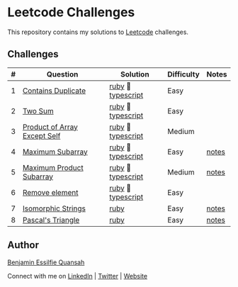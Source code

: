 # Leetcode Challenges

This repository contains my solutions to [Leetcode](https://leetcode.com/essilfiequansah/) challenges.

## Challenges

| # | Question | Solution | Difficulty | Notes |
|---| ----- | -------- | ---------- | ----- |
| 1 | [Contains Duplicate](https://leetcode.com/problems/contains-duplicate/) | [ruby](./ruby/contains_duplicate.rb) 🔹 [typescript](./typescript/containsDuplicate.ts) | Easy |
| 2 | [Two Sum](https://leetcode.com/problems/two-sum/) | [ruby](./ruby/two_sum.rb) 🔹 [typescript](./typescript/twoSum.ts) | Easy |
| 3 | [Product of Array Except Self](https://leetcode.com/problems/product-of-array-except-self/) | [ruby](./ruby/product_of_array_except_self.rb) 🔹 [typescript](./typescript/productOfArrayExceptSelf.ts) | Medium |
| 4 | [Maximum Subarray](https://leetcode.com/problems/maximum-subarray/) | [ruby](./ruby/maximum_subarray.rb) 🔹 [typescript](./typescript/maximumSubarray.ts) | Easy | [notes](./notes/maximum_subarray.md) |
| 5 | [Maximum Product Subarray](https://leetcode.com/problems/maximum-product-subarray/) | [ruby](./ruby/maximum_product_subarray.rb) 🔹 [typescript](./typescript/maximumProductSubarray.ts) | Medium | [notes](./notes/maximum_product_subarray.md) |
| 6 | [Remove element](https://leetcode.com/problems/remove-element/) | [ruby](./ruby/remove_element.rb) 🔹 [typescript](./typescript/removeElement.ts) | Easy |
| 7 | [Isomorphic Strings](https://leetcode.com/problems/isomorphic-strings/) | [ruby](./ruby/isomorphic_strings.rb) | Easy | [notes](./notes/isomorphic_strings.md) |
| 8 | [Pascal's Triangle](https://leetcode.com/problems/pascals-triangle/) | [ruby](./ruby/pascals_triangle.rb)  | Easy | [notes](./notes/pascals_triangle.md) |

## Author

[Benjamin Essilfie Quansah](https://github.com/benessilfie)

Connect with me on [LinkedIn](https://www.linkedin.com/in/benessilfie/) | [Twitter](https://twitter.com/essiIfie) | [Website](https://essilfie.dev)
